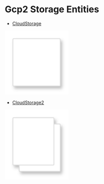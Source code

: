 # Gcp2 Storage Entities


- [CloudStorage](./cloud-storage.md)  
<img src="./cloud-storage.png" width="200"/>

- [CloudStorage2](./cloud-storage-2.md)  
<img src="./cloud-storage-2.png" width="200"/>
